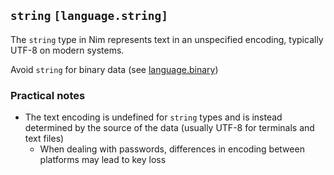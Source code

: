 ## `string` `[language.string]`

The `string` type in Nim represents text in an unspecified encoding, typically UTF-8 on modern systems.

Avoid `string` for binary data (see [language.binary](./language.binary.md))

### Practical notes

* The text encoding is undefined for `string` types and is instead determined by the source of the data (usually UTF-8 for terminals and text files)
  * When dealing with passwords, differences in encoding between platforms may lead to key loss

